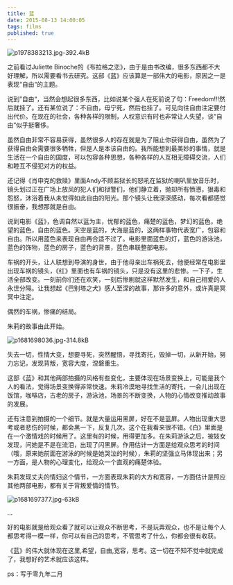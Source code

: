 ```yaml
---
title: 蓝
date: 2015-08-13 14:00:05
tags: films
published: true
---
```


![p1978383213.jpg-392.4kB][1]

之前看过Juliette Binoche的《布拉格之恋》，由于是由书改编，很多东西都不大好理解，所以需要看书去研究。这部《蓝》应该算是一部伟大的电影，原因之一是表现“自由“的主题。

说到”自由“，当然会想起很多东西，比如说某个强人在死前说了句：Freedom!!!然后就挂了。还有某位说了：不自由，毋宁死，然后也挂了。可见向往自由注定要付出代价。在现在的社会，各种各样的限制，人权意识有时也非常让人失望，谈“自由”似乎挺奢侈。

虽然自由非常不容易获得，虽然很多人的存在就是为了阻止你获得自由，虽然为了获得自由会需要很多牺牲，但是人是本该自由的。我所能想到最美妙的事情，就是生活在一个自由的国度，可以包容各种思想，各种各样的人互相无障碍交流，人们和睦互不侵犯对方的权益。


<!-- more -->

还记得《肖申克的救赎》里面Andy不顾监狱长的怒吼在监狱的喇叭里放音乐时，镜头划过正在广场上放风的犯人们和狱警们，他们静立着，抛却所有愤懑，狠毒和怨怒，沐浴着我从未觉得如此自由的阳光。那个镜头让我深深感动，每次看都感觉很振奋，我想那就是自由。

说到电影《蓝》，色调自然以蓝为主，忧郁的蓝色，痛楚的蓝色，梦幻的蓝色，绝望的蓝色，自由的蓝色。天空是蓝的，大海是蓝的，这两样事物代表宽广，包容和自由。所以用蓝色来表现自由再合适不过了。电影里面蓝色的灯，蓝色的游泳池，蓝色的饰物，蓝色的房子，蓝色的背景，蓝色串联整部电影。



车祸的开头，让人联想到导演的身世，由于他母亲出车祸死去，他便经常在电影里出现车祸的镜头，《红》里面也有车祸的镜头，只是没有这里的悲惨。一下子，生活全部改变。一刻前你们还在欢笑，一刻后惨剧就这样默然发生，和自己相爱的人永世分隔。让我想起《巴别塔之犬》感人至深的故事，那许多的意外，或许真是冥冥中注定。

偶然的车祸，惨痛的结局。



朱莉的故事由此开始。

![p1681698036.jpg-314.8kB][2]

失去一切，性情大变，想要寻死，突然醒悟，寻找寄托，毁掉一切，从新开始，努力忘记，发现背叛，宽容大度，涅磐重生。

这部《蓝》和其他两部拍摄的风格有些变化，主要体现在场景变换上，可能是我个人的看法，觉得场景变换得非常快速。朱莉冷漠地寻找生活的寄托，一会儿出现在饭馆，咖啡店，古老的房子，游泳池，场景的不断变换，人物的心情改变推动故事的发展。


还有注意到拍摄的一个细节。就是大量运用黑屏，好在不是蓝屏。人物出现重大思考或者悲伤的时候，都会黑一下，反复几次。这个在我看来很不错。《白》里面是在一个激情戏的时候用了。这里有的时候，用得更加多。在朱莉游泳之后，被妓女发现，问她是不是在流泪，出现了闪黑屏。作用估计一方面是给观众思考的时间（哦，原来她前面在游泳的时候是她哭泣的时候），朱莉的坚强立马体现出来；另一方面，是人物的心理变化，给观众一个直观的痛楚体验。

朱莉发现丈夫的情妇这个情节，一方面表现朱莉的大方和宽容，一方面估计是照应其他两部电影，都有关于背叛爱情的情节。

![p1681697377.jpg-63kB][3]

...

好的电影就是给观众看了就可以让观众不断思考，不是玩弄观众，也不是让每个人都思考得一模一样，你可以有自己的思考，不管思考了什么，你都会很有收获。

《蓝》的伟大就体现在这里,希望，自由,宽容，思考。这一切在不知不觉中就完成了，我想好的艺术就应该这样。


  [1]: http://static.zybuluo.com/spikett/hdaz7rx5iosdaco1uxhzgxm1/p1978383213.jpg
  [2]: http://static.zybuluo.com/spikett/fh9i9d0q9u7vi2m54hcd86l0/p1681698036.jpg
  [3]: http://static.zybuluo.com/spikett/w5fdaxl7zpgok1ugytp0fq88/p1681697377.jpg


ps：写于零九年二月
